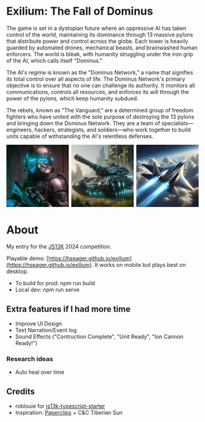 # Exilium: The Fall of Dominus

The game is set in a dystopian future where an oppressive AI has taken control of the world, maintaining its dominance through 13 massive pylons that distribute power and control across the globe. Each tower is heavily guarded by automated drones, mechanical beasts, and brainwashed human enforcers. The world is bleak, with humanity struggling under the iron grip of the AI, which calls itself "Dominus."

The AI's regime is known as the "Dominus Network," a name that signifies its total control over all aspects of life. The Dominus Network's primary objective is to ensure that no one can challenge its authority. It monitors all communications, controls all resources, and enforces its will through the power of the pylons, which keep humanity subdued.

The rebels, known as "The Vanguard," are a determined group of freedom fighters who have united with the sole purpose of destroying the 13 pylons and bringing down the Dominus Network. They are a team of specialists—engineers, hackers, strategists, and soldiers—who work together to build units capable of withstanding the AI's relentless defenses.

![Troopers, Negotiator, Raptor](/screenshot/preview.webp)

# About

My entry for the [JS13K](https://js13kgames.com/) 2024 competition.

Playable demo: [https://hseager.github.io/exilium](https://hseager.github.io/exilium). It works on mobile but plays best on desktop.

- To build for prod: npm run build
- Local dev: npm run serve

## Extra features if I had more time

- Improve UI Design
- Text Narration/Event log
- Sound Effects ("Contruction Complete", "Unit Ready", "Ion Cannon Ready!")

### Research ideas

- Auto heal over time

## Credits

- roblouie for [js13k-typescript-starter](https://github.com/roblouie/js13k-typescript-starter)
- Inspiration: [Paperclips](https://www.decisionproblem.com/paperclips/index2.html) + C&C Tiberian Sun
